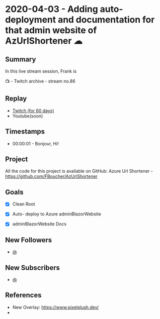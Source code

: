
# 2020-04-03 - Adding auto-deployment and documentation for that admin website of AzUrlShortener ☁ 

Summary
-------

In this live stream session, Frank is 

📺 - Twitch archive - stream no.86

Replay
------

- [Twitch (for 60 days)](https://www.twitch.tv/videos/582209082)
- Youtube(soon)


Timestamps
--------

- 00:00:01 - Bonjour, Hi!


Project
-------

All the code for this project is available on GitHub: Azure Url Shortener - https://github.com/FBoucher/AzUrlShortener



Goals
-----

- [X] Clean Root
- [X] Auto- deploy to Azure adminBlazorWebsite
- [X] adminBlazorWebsite Docs


New Followers
-------------

- [@](https://www.twitch.tv/)


New Subscribers
---------------

- [@](https://www.twitch.tv/)



References
----------

- New Overlay: https://www.pixelplush.dev/
- 